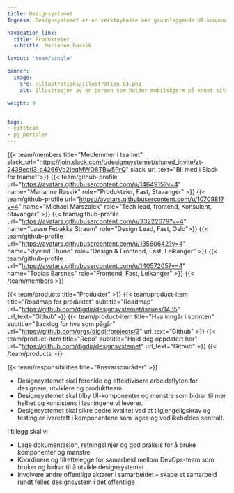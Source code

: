```yaml
---
title: Designsystemet
Ingress: Designsystemet er en verktøykasse med grunnleggende UI-komponenter, retningslinjer og mønstre som skal bidra til effektiv produktutvikling og helhetlige brukeropplevelser. Komponenter fra designsystemet er i bruk i Altinn Studio og i flere av Digdirs løsninger. Andre offentlige virksomheter har også tatt designsystemet i bruk og bidrar til å videreutvikle det. 

navigation_link:
  title: Produkteier
  subtitle: Marianne Røsvik

layout: 'team/single'

banner:
  image:
    src: /illustrations/illustration-03.png
    alt: Illustrasjon av en person som holder mobilskjerm på kneet sitt

weight: 9


tags:
- eittteam
- pg_portaler
---
```


{{< team/members title="Medlemmer i teamet" slack_url="https://join.slack.com/t/designsystemet/shared_invite/zt-2438eotl3-a4266Vd2IeqMWO8TBw5PrQ" slack_url_text="Bli med i Slack for teamet">}}
{{< team/github-profile url="https://avatars.githubusercontent.com/u/1464915?v=4" name="Marianne Røsvik" role="Produkteier, Fast, Stavanger" >}}
{{< team/github-profile url="https://avatars.githubusercontent.com/u/1070981?v=4" name="Michael Marszalek" role="Tech lead, frontend, Konsulent, Stavanger" >}}
{{< team/github-profile url="https://avatars.githubusercontent.com/u/33222679?v=4" name="Lasse Febakke Straum" role="Design Lead, Fast, Oslo">}}
{{< team/github-profile url="https://avatars.githubusercontent.com/u/13560642?v=4" name="Øyvind Thune" role="Design & Frontend, Fast, Leikanger" >}}
{{< team/github-profile url="https://avatars.githubusercontent.com/u/14057205?v=4" name="Tobias Barsnes" role="Frontend, Fast, Leikanger" >}}
{{< /team/members >}}

{{< team/products title="Produkter" >}}
{{< team/product-item title="Roadmap for produktet" subtitle="Roadmap" url="https://github.com/digdir/designsystemet/issues/1435" url_text="Github">}}
{{< team/product-item title="Hva inngår i sprinten" subtitle="Backlog for hva som pågår" url="https://github.com/orgs/digdir/projects/3" url_text="Github" >}}
{{< team/product-item title="Repo" subtitle="Hold deg oppdatert her" url="https://github.com/digdir/designsystemet" url_text="Github" >}}
{{< /team/products >}}

{{< team/responsibilities title="Ansvarsområder" >}}

- Designsystemet skal forenkle og effektivisere arbeidsflyten for designere, utviklere og produktteam.
- Designsystemet skal tilby UI-komponenter og mønstre som bidrar til mer helhet og konsistens i løsningene vi leverer.
- Designsystemet skal sikre bedre kvalitet ved at tilgjengeligskrav og testing er ivaretatt i komponentene som lages og vedlikeholdes sentralt. 

I tillegg skal vi
- Lage dokumentasjon, retningslinjer og god praksis for å bruke komponenter og mønstre
- Koordinere og tilrettelegge for samarbeid mellom DevOps-team som bruker og bidrar til å utvikle designsystemet
- Involvere andre offentlige aktører i samarbeidet – skape et samarbeid rundt felles designsystem i det offentlige

